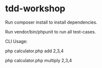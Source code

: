 # tdd-workshop

Run composer install to install dependencies.

Run vendor/bin/phpunit to run all test-cases.

CLI Usage:

php calculator.php add 2,3,4

php calculator.php multiply 2,3,4
